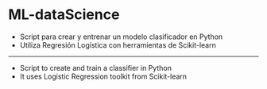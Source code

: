 # ML-dataScience
* Script para crear y entrenar un modelo clasificador en Python
* Utiliza Regresión Logística con herramientas de Scikit-learn
--------------------------------
* Script to create and train a classifier in Python
* It uses Logistic Regression toolkit from Scikit-learn
